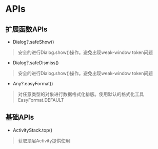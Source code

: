 # APIs

## 扩展函数APIs

- Dialog?.safeShow()
> 安全的进行Dialog.show()操作。避免出现weak-window token问题
- Dialog?.safeDismiss()
> 安全的进行Dialog.show()操作。避免出现weak-window token问题
- Any?.easyFormat()
> 对任意类型的对象进行数据格式化排版。使用默认的格式化工具EasyFormat.DEFAULT

## 基础APIs

- ActivityStack.top()
> 获取顶层Activity提供使用

